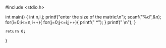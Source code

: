 #include <stdio.h>

int main()
{
    int n,i,j;
    printf("enter the size of the matrix:\n");
    scanf("%d",&n);
    for(i=0;i<=n;i++){
        for(j=0;j<=i;j++){
            printf(" *");
        }
        printf(" \n");
    }

    return 0;
}
